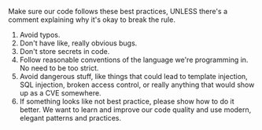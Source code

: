Make sure our code follows these best practices, UNLESS there's a comment explaining why it's okay to break the rule.

1. Avoid typos.
2. Don't have like, really obvious bugs.
3. Don't store secrets in code.
4. Follow reasonable conventions of the language we're programming in. No need to be too strict.
5. Avoid dangerous stuff, like things that could lead to template injection, SQL injection, broken access control, or really anything that would show up as a CVE somewhere.
6. If something looks like not best practice, please show how to do it better. We want to learn and improve our code quality and use modern, elegant patterns and practices.
